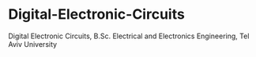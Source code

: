 # Digital-Electronic-Circuits
Digital Electronic Circuits, B.Sc. Electrical and Electronics Engineering, Tel Aviv University
